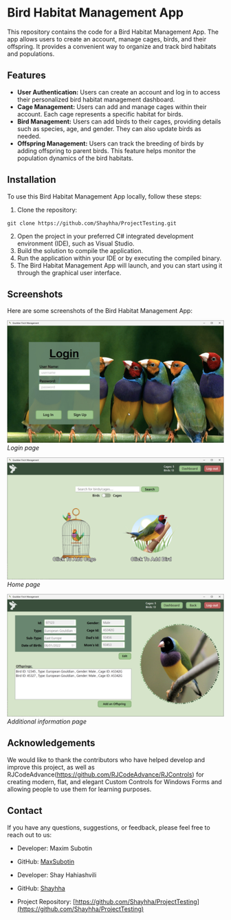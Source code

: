 # Bird Habitat Management App

This repository contains the code for a Bird Habitat Management App. The app allows users to create an account, manage cages, birds, and their offspring. It provides a convenient way to organize and track bird habitats and populations.

## Features

- **User Authentication:** Users can create an account and log in to access their personalized bird habitat management dashboard.
- **Cage Management:** Users can add and manage cages within their account. Each cage represents a specific habitat for birds.
- **Bird Management:** Users can add birds to their cages, providing details such as species, age, and gender. They can also update birds as needed.
- **Offspring Management:** Users can track the breeding of birds by adding offspring to parent birds. This feature helps monitor the population dynamics of the bird habitats.

## Installation

To use this Bird Habitat Management App locally, follow these steps:

1. Clone the repository:

```shell
git clone https://github.com/Shayhha/ProjectTesting.git
```

2. Open the project in your preferred C# integrated development environment (IDE), such as Visual Studio.
3. Build the solution to compile the application.
4. Run the application within your IDE or by executing the compiled binary.
5. The Bird Habitat Management App will launch, and you can start using it through the graphical user interface.

## Screenshots

Here are some screenshots of the Bird Habitat Management App:

![Screenshot 1](ProjectTesting/images/screenShot1.jpg)
*Login page*

![Screenshot 2](ProjectTesting/images/screenShot2.jpg)
*Home page*

![Screenshot 3](ProjectTesting/images/screenShot3.jpg)
*Additional information page*

## Acknowledgements

We would like to thank the contributors who have helped develop and improve this project, as well
as RJCodeAdvance(https://github.com/RJCodeAdvance/RJControls) for creating modern, flat, and elegant Custom Controls for Windows Forms and allowing people to use
them for learning purposes.

## Contact

If you have any questions, suggestions, or feedback, please feel free to reach out to us:

- Developer: Maxim Subotin
- GitHub: [MaxSubotin](https://github.com/MaxSubotin)

- Developer: Shay Hahiashvili 
- GitHub: [Shayhha](https://github.com/Shayhha)
- Project Repository: [https://github.com/Shayhha/ProjectTesting](https://github.com/Shayhha/ProjectTesting)

